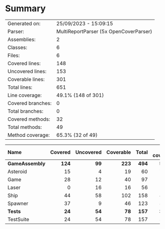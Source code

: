 ﻿# Summary
|||
|:---|:---|
| Generated on: | 25/09/2023 - 15:09:15 |
| Parser: | MultiReportParser (5x OpenCoverParser) |
| Assemblies: | 2 |
| Classes: | 6 |
| Files: | 6 |
| Covered lines: | 148 |
| Uncovered lines: | 153 |
| Coverable lines: | 301 |
| Total lines: | 651 |
| Line coverage: | 49.1% (148 of 301) |
| Covered branches: | 0 |
| Total branches: | 0 |
| Covered methods: | 32 |
| Total methods: | 49 |
| Method coverage: | 65.3% (32 of 49) |

|**Name**|**Covered**|**Uncovered**|**Coverable**|**Total**|**Line coverage**|**Covered**|**Total**|**Branch coverage**|**Covered**|**Total**|**Method coverage**|
|:---|---:|---:|---:|---:|---:|---:|---:|---:|---:|---:|---:|
|**GameAssembly**|**124**|**99**|**223**|**494**|**55.6%**|**0**|**0**|****|**28**|**38**|**73.6%**|
|Asteroid|15|4|19|60|78.9%|0|0||4|4|100%|
|Game|28|12|40|97|70%|0|0||5|7|71.4%|
|Laser|0|16|16|56|0%|0|0||0|2|0%|
|Ship|44|58|102|158|43.1%|0|0||13|17|76.4%|
|Spawner|37|9|46|123|80.4%|0|0||6|8|75%|
|**Tests**|**24**|**54**|**78**|**157**|**30.7%**|**0**|**0**|****|**4**|**11**|**36.3%**|
|TestSuite|24|54|78|157|30.7%|0|0||4|11|36.3%|
